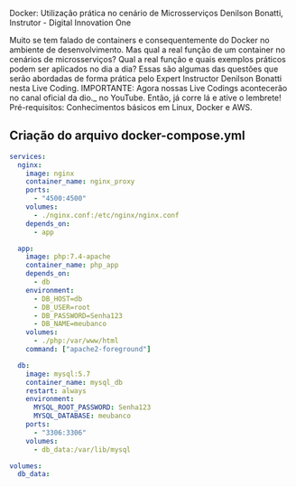 Docker: Utilização prática no cenário de Microsserviços
Denilson Bonatti, Instrutor - Digital Innovation One

Muito se tem falado de containers e consequentemente do Docker no ambiente de desenvolvimento. Mas qual a real função de um container no cenários de microsserviços? Qual a real função e quais exemplos práticos podem ser aplicados no dia a dia? Essas são algumas das questões que serão abordadas de forma prática pelo Expert Instructor Denilson Bonatti nesta Live Coding. IMPORTANTE: Agora nossas Live Codings acontecerão no canal oficial da dio._ no YouTube. Então, já corre lá e ative o lembrete! Pré-requisitos: Conhecimentos básicos em Linux, Docker e AWS.

## Criação do arquivo docker-compose.yml

```yaml
services:
  nginx:
    image: nginx
    container_name: nginx_proxy
    ports:
      - "4500:4500"
    volumes:
      - ./nginx.conf:/etc/nginx/nginx.conf
    depends_on:
      - app

  app:
    image: php:7.4-apache
    container_name: php_app
    depends_on:
      - db
    environment:
      - DB_HOST=db
      - DB_USER=root
      - DB_PASSWORD=Senha123
      - DB_NAME=meubanco
    volumes:
      - ./php:/var/www/html
    command: ["apache2-foreground"]

  db:
    image: mysql:5.7
    container_name: mysql_db
    restart: always
    environment:
      MYSQL_ROOT_PASSWORD: Senha123
      MYSQL_DATABASE: meubanco
    ports:
      - "3306:3306"
    volumes:
      - db_data:/var/lib/mysql

volumes:
  db_data:
